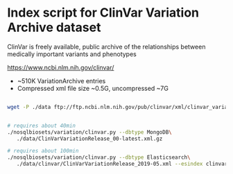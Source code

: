 # Index script for ClinVar Variation Archive dataset

ClinVar is freely available, public archive of the relationships
between medically important variants and phenotypes​

https://www.ncbi.nlm.nih.gov/clinvar/

* ~510K VariationArchive entries
* Compressed xml file size ~0.5G, uncompressed ~7G 

```bash

wget -P ./data ftp://ftp.ncbi.nlm.nih.gov/pub/clinvar/xml/clinvar_variation/ClinVarVariationRelease_00-latest.xml.gz


# requires about 40min
./nosqlbiosets/variation/clinvar.py --dbtype MongoDB\
   ./data/ClinVarVariationRelease_00-latest.xml.gz

# requires about 100min
./nosqlbiosets/variation/clinvar.py --dbtype Elasticsearch\
   ./data/clinvar/ClinVarVariationRelease_2019-05.xml --esindex clinvarvariation

```
